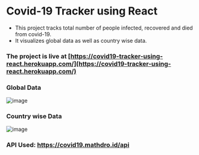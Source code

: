 # Covid-19 Tracker using React

- This project tracks total number of people infected, recovered and died from covid-19.
- It visualizes global data as well as country wise data.

### The project is live at [https://covid19-tracker-using-react.herokuapp.com/](https://covid19-tracker-using-react.herokuapp.com/)

### Global Data

![image](https://user-images.githubusercontent.com/62216101/126455376-1ad20c23-d545-4e74-baaf-23a1f27190f0.png)

### Country wise Data

![image](https://user-images.githubusercontent.com/62216101/126455675-c2780fc3-0a74-48f6-8780-22e687ab884d.png)

### API Used: https://covid19.mathdro.id/api
